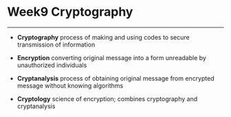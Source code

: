 # Week9 Cryptography

---

- **Cryptography** process of making and using codes to secure transmission of information

- **Encryption** converting original message into a form unreadable by unauthorized individuals
- **Cryptanalysis** process of obtaining original message from encrypted message without knowing algorithms
- **Cryptology** science of encryption; combines
  cryptography and cryptanalysis
